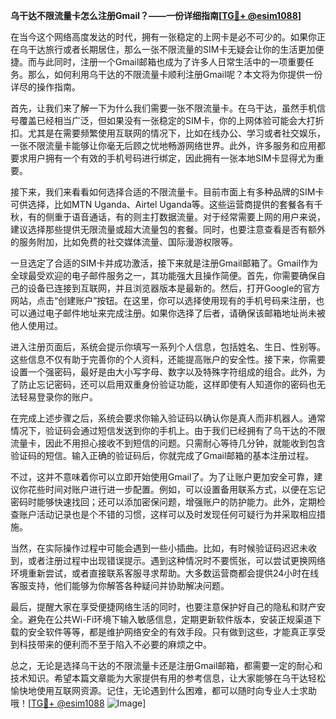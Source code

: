 **乌干达不限流量卡怎么注册Gmail？——一份详细指南[[TG💪+ @esim1088](https://t.me/s/esim1088)]**

在当今这个网络高度发达的时代，拥有一张稳定的上网卡是必不可少的。如果你正在乌干达旅行或者长期居住，那么一张不限流量的SIM卡无疑会让你的生活更加便捷。而与此同时，注册一个Gmail邮箱也成为了许多人日常生活中的一项重要任务。那么，如何利用乌干达的不限流量卡顺利注册Gmail呢？本文将为你提供一份详尽的操作指南。

首先，让我们来了解一下为什么我们需要一张不限流量卡。在乌干达，虽然手机信号覆盖已经相当广泛，但如果没有一张稳定的SIM卡，你的上网体验可能会大打折扣。尤其是在需要频繁使用互联网的情况下，比如在线办公、学习或者社交娱乐，一张不限流量卡能够让你毫无后顾之忧地畅游网络世界。此外，许多服务和应用都要求用户拥有一个有效的手机号码进行绑定，因此拥有一张本地SIM卡显得尤为重要。

接下来，我们来看看如何选择合适的不限流量卡。目前市面上有多种品牌的SIM卡可供选择，比如MTN Uganda、Airtel Uganda等。这些运营商提供的套餐各有千秋，有的侧重于语音通话，有的则主打数据流量。对于经常需要上网的用户来说，建议选择那些提供无限流量或超大流量包的套餐。同时，也要注意查看是否有额外的服务附加，比如免费的社交媒体流量、国际漫游权限等。

一旦选定了合适的SIM卡并成功激活，接下来就是注册Gmail邮箱了。Gmail作为全球最受欢迎的电子邮件服务之一，其功能强大且操作简便。首先，你需要确保自己的设备已连接到互联网，并且浏览器版本是最新的。然后，打开Google的官方网站，点击“创建账户”按钮。在这里，你可以选择使用现有的手机号码来注册，也可以通过电子邮件地址来完成注册。如果你选择了后者，请确保该邮箱地址尚未被他人使用过。

进入注册页面后，系统会提示你填写一系列个人信息，包括姓名、生日、性别等。这些信息不仅有助于完善你的个人资料，还能提高账户的安全性。接下来，你需要设置一个强密码，最好是由大小写字母、数字以及特殊字符组成的组合。此外，为了防止忘记密码，还可以启用双重身份验证功能，这样即使有人知道你的密码也无法轻易登录你的账户。

在完成上述步骤之后，系统会要求你输入验证码以确认你是真人而非机器人。通常情况下，验证码会通过短信发送到你的手机上。由于我们已经拥有了乌干达的不限流量卡，因此不用担心接收不到短信的问题。只需耐心等待几分钟，就能收到包含验证码的短信。输入正确的验证码后，你就完成了Gmail邮箱的基本注册过程。

不过，这并不意味着你可以立即开始使用Gmail了。为了让账户更加安全可靠，建议你花些时间对账户进行进一步配置。例如，可以设置备用联系方式，以便在忘记密码时能够快速找回；还可以添加密保问题，增强账户的防护能力。此外，定期检查账户活动记录也是个不错的习惯，这样可以及时发现任何可疑行为并采取相应措施。

当然，在实际操作过程中可能会遇到一些小插曲。比如，有时候验证码迟迟未收到，或者注册过程中出现错误提示。遇到这种情况时不要慌张，可以尝试更换网络环境重新尝试，或者直接联系客服寻求帮助。大多数运营商都会提供24小时在线客服支持，他们能够为你解答各种疑问并协助解决问题。

最后，提醒大家在享受便捷网络生活的同时，也要注意保护好自己的隐私和财产安全。避免在公共Wi-Fi环境下输入敏感信息，定期更新软件版本，安装正规渠道下载的安全软件等等，都是维护网络安全的有效手段。只有做到这些，才能真正享受到科技带来的便利而不至于陷入不必要的麻烦之中。

总之，无论是选择乌干达的不限流量卡还是注册Gmail邮箱，都需要一定的耐心和技术知识。希望本篇文章能为大家提供有用的参考信息，让大家能够在乌干达轻松愉快地使用互联网资源。记住，无论遇到什么困难，都可以随时向专业人士求助哦！[[TG💪+ @esim1088](https://t.me/s/esim1088) ![Image](https://i.postimg.cc/4NQfJmqS/Snipaste-2025-05-13-00-14-12.png)]